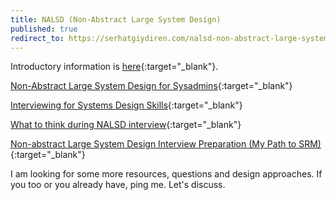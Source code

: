 ```yaml
---
title: NALSD (Non-Abstract Large System Design)
published: true
redirect_to: https://serhatgiydiren.com/nalsd-non-abstract-large-system-design
---
```


Introductory information is [here](https://landing.google.com/sre/workbook/chapters/non-abstract-design/){:target="_blank"}.

[Non-Abstract Large System Design for Sysadmins](https://www.usenix.org/blog/non-abstract-large-system-design-sysadmins){:target="_blank"}

[Interviewing for Systems Design Skills](https://www.usenix.org/conference/srecon18asia/presentation/kirsch-interviewing){:target="_blank"}

[What to think during NALSD interview](https://habr.com/en/company/google/blog/436186/){:target="_blank"}

[Non-abstract Large System Design Interview Preparation (My Path to SRM)](https://danrl.com/blog/2019/path-to-srm-nalsd/){:target="_blank"}

I am looking for some more resources, questions and design approaches. If you too or you already have, ping me. Let's discuss.
